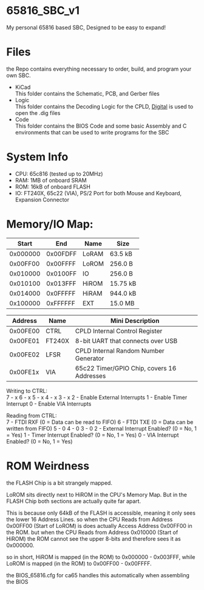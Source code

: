 # 65816_SBC_v1
My personal 65816 based SBC, Designed to be easy to expand!

# Files
the Repo contains everything necessary to order, build, and program your own SBC.

* KiCad  
This folder contains the Schematic, PCB, and Gerber files
* Logic  
This folder contains the Decoding Logic for the CPLD, [Digital](https://github.com/hneemann/Digital) is used to open the .dig files
* Code  
This folder contains the BIOS Code and some basic Assembly and C environments that can be used to write programs for the SBC

# System Info

* CPU: 65c816 (tested up to 20MHz)
* RAM: 1MB of onboard SRAM
* ROM: 16kB of onboard FLASH
* IO: FT240X, 65c22 (VIA), PS/2 Port for both Mouse and Keyboard, Expansion Connector

# Memory/IO Map:

|  Start   |   End    | Name  |   Size   |
| -------- | -------- | ----- | -------- |
| 0x000000 | 0x00FDFF | LoRAM |  63.5 kB |
| 0x00FF00 | 0x00FFFF | LoROM |  256.0 B |
| 0x010000 | 0x0100FF | IO    |  256.0 B |
| 0x010100 | 0x013FFF | HiROM | 15.75 kB |
| 0x014000 | 0x0FFFFF | HiRAM | 944.0 kB |
| 0x100000 | 0xFFFFFF | EXT   |  15.0 MB |

| Address  | Name   | Mini Description                           |
| -------- | ------ | ------------------------------------------ |
| 0x00FE00 | CTRL   | CPLD Internal Control Register             |
| 0x00FE01 | FT240X | 8-bit UART that connects over USB          |
| 0x00FE02 | LFSR   | CPLD Internal Random Number Generator      |
| 0x00FE1x | VIA    | 65c22 Timer/GPIO Chip, covers 16 Addresses |

Writing to CTRL:  
7 - x
6 - x
5 - x
4 - x
3 - x
2 - Enable External Interrupts
1 - Enable Timer Interrupt
0 - Enable VIA Interrupts

Reading from CTRL:  
7 - FTDI RXF (0 = Data can be read to FIFO)
6 - FTDI TXE (0 = Data can be written from FIFO)
5 - 0
4 - 0
3 - 0
2 - External Interrupt Enabled? (0 = No, 1 = Yes)
1 - Timer Interrupt Enabled? (0 = No, 1 = Yes)
0 - VIA Interrupt Enabled? (0 = No, 1 = Yes)

# ROM Weirdness
the FLASH Chip is a bit strangely mapped.

LoROM sits directly next to HiROM in the CPU's Memory Map. But in the FLASH Chip both sections are actually quite far apart.

This is because only 64kB of the FLASH is accessible, meaning it only sees the lower 16 Address Lines. so when the CPU Reads from Address 0x00FF00 (Start of LoROM) is does actually Access Address 0x00FF00 in the ROM. but when the CPU Reads from Address 0x010000 (Start of HiROM) the ROM cannot see the upper 8-bits and therefore sees it as 0x000000.

so in short, HiROM is mapped (in the ROM) to 0x000000 - 0x003FFF, while LoROM is mapped (in the ROM) to 0x00FF00 - 0x00FFFF.

the BIOS_65816.cfg for ca65 handles this automatically when assembling the BIOS
